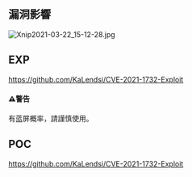 <languages  />

<translate>

漏洞影響
--------

</translate>

![](Xnip2021-03-22_15-12-28.jpg "Xnip2021-03-22_15-12-28.jpg")

EXP
---

<https://github.com/KaLendsi/CVE-2021-1732-Exploit>

<translate>

#### ⚠️️警告

有蓝屏概率，請謹慎使用。 </translate>

POC
---

<https://github.com/KaLendsi/CVE-2021-1732-Exploit>